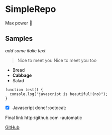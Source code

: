 # SimpleRepo

Max power :rocket:

## Samples

*add some italic text*

>Nice to meet you
>Nice to meet you too

* Bread
* **Cabbage**
* Salad

```
function test() {
  console.log("javascript is beautiful!(no)");
}
```
- [x] Javascript done! :octocat:

Final link
http:/github.com -automatic

[GitHub](http:/github.com)
